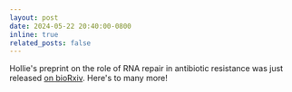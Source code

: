 ```yaml
---
layout: post
date: 2024-05-22 20:40:00-0800
inline: true
related_posts: false
---
```


Hollie's preprint on the role of RNA repair in antibiotic resistance was just released 
[on bioRxiv](https://www.biorxiv.org/content/10.1101/2024.05.20.594959v1.full.pdf+html). Here's to many more!
